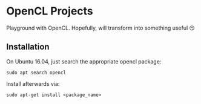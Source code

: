 # OpenCL Projects

Playground with OpenCL. Hopefully, will transform into something useful :smirk:

## Installation

On Ubuntu 16.04, just search the appropriate opencl package:
```
sudo apt search opencl
```

Install afterwards via:
```
sudo apt-get install <package_name>
```

